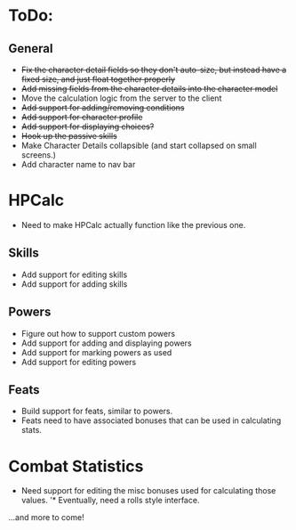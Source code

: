 # ToDo:

## General
* ~~Fix the character detail fields so they don't auto-size, but instead have a fixed size, and just float together properly~~
* ~~Add missing fields from the character details into the character model~~
* Move the calculation logic from the server to the client
* ~~Add support for adding/removing conditions~~
* ~~Add support for character profile~~
* ~~Add support for displaying choices?~~
* ~~Hook up the passive skills~~
* Make Character Details collapsible (and start collapsed on small screens.)
* Add character name to nav bar

# HPCalc
* Need to make HPCalc actually function like the previous one.

## Skills
* Add support for editing skills
* Add support for adding skills

## Powers
* Figure out how to support custom powers
* Add support for adding and displaying powers
* Add support for marking powers as used
* Add support for editing powers

## Feats
* Build support for feats, similar to powers.
* Feats need to have associated bonuses that can be used in calculating stats.

# Combat Statistics
* Need support for editing the misc bonuses used for calculating those values.
'* Eventually, need a rolls style interface.

...and more to come!
